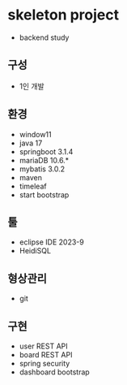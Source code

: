# skeleton project
+ backend study

## 구성
+ 1인 개발

## 환경
+ window11
+ java 17
+ springboot 3.1.4
+ mariaDB 10.6.*
+ mybatis 3.0.2
+ maven
+ timeleaf
+ start bootstrap
  
## 툴
+ eclipse IDE 2023-9
+ HeidiSQL

## 형상관리
+ git

## 구현
+ user REST API
+ board REST API
+ spring security
+ dashboard bootstrap

